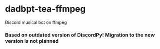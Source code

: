 # dadbpt-tea-ffmpeg
Discord musical bot on ffmpeg

### **Based on outdated version of DiscordPy! Migration to the new version is not planned**